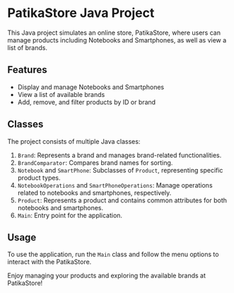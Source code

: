 # PatikaStore Java Project

This Java project simulates an online store, PatikaStore, where users can manage products including Notebooks and Smartphones, as well as view a list of brands.

## Features

- Display and manage Notebooks and Smartphones
- View a list of available brands
- Add, remove, and filter products by ID or brand

## Classes

The project consists of multiple Java classes:
1. `Brand`: Represents a brand and manages brand-related functionalities.
2. `BrandComparator`: Compares brand names for sorting.
3. `Notebook` and `SmartPhone`: Subclasses of `Product`, representing specific product types.
4. `NotebookOperations` and `SmartPhoneOperations`: Manage operations related to notebooks and smartphones, respectively.
5. `Product`: Represents a product and contains common attributes for both notebooks and smartphones.
6. `Main`: Entry point for the application.

## Usage

To use the application, run the `Main` class and follow the menu options to interact with the PatikaStore.

Enjoy managing your products and exploring the available brands at PatikaStore!
